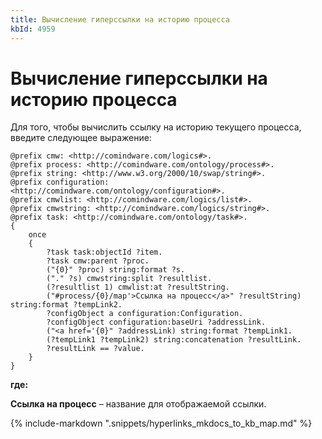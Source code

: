 ```yaml
---
title: Вычисление гиперссылки на историю процесса
kbId: 4959
---
```


# Вычисление гиперссылки на историю процесса

Для того, чтобы вычислить ссылку на историю текущего процесса, введите следующее выражение:

```
@prefix cmw: <http://comindware.com/logics#>.
@prefix process: <http://comindware.com/ontology/process#>.
@prefix string: <http://www.w3.org/2000/10/swap/string#>.
@prefix configuration: <http://comindware.com/ontology/configuration#>.
@prefix cmwlist: <http://comindware.com/logics/list#>.
@prefix cmwstring: <http://comindware.com/logics/string#>.
@prefix task: <http://comindware.com/ontology/task#>.
{
    once 
    {
        ?task task:objectId ?item.
        ?task cmw:parent ?proc.
        ("{0}" ?proc) string:format ?s.
        ("." ?s) cmwstring:split ?resultlist.
        (?resultlist 1) cmwlist:at ?resultString.
        ("#process/{0}/map'>Ссылка на процесс</a>" ?resultString) string:format ?tempLink2.   
        ?configObject a configuration:Configuration.
        ?configObject configuration:baseUri ?addressLink.
        ("<a href='{0}" ?addressLink) string:format ?tempLink1.    
        (?tempLink1 ?tempLink2) string:concatenation ?resultLink.
        ?resultLink == ?value.
    }
}
```

**где:**

**Ссылка на процесс** – название для отображаемой ссылки.

{% include-markdown ".snippets/hyperlinks_mkdocs_to_kb_map.md" %}
